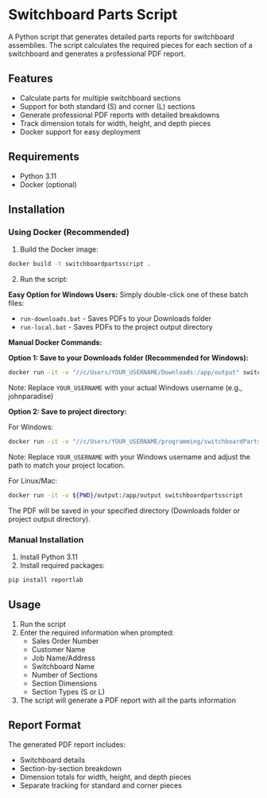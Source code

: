 # Switchboard Parts Script

A Python script that generates detailed parts reports for switchboard assemblies. The script calculates the required pieces for each section of a switchboard and generates a professional PDF report.

## Features

- Calculate parts for multiple switchboard sections
- Support for both standard (S) and corner (L) sections
- Generate professional PDF reports with detailed breakdowns
- Track dimension totals for width, height, and depth pieces
- Docker support for easy deployment

## Requirements

- Python 3.11
- Docker (optional)

## Installation

### Using Docker (Recommended)

1. Build the Docker image:
```bash
docker build -t switchboardpartsscript .
```

2. Run the script:

**Easy Option for Windows Users:**
Simply double-click one of these batch files:
- `run-downloads.bat` - Saves PDFs to your Downloads folder
- `run-local.bat` - Saves PDFs to the project output directory

**Manual Docker Commands:**

**Option 1: Save to your Downloads folder (Recommended for Windows):**
```bash
docker run -it -v "//c/Users/YOUR_USERNAME/Downloads:/app/output" switchboardpartsscript
```
Note: Replace `YOUR_USERNAME` with your actual Windows username (e.g., johnparadise)

**Option 2: Save to project directory:**

For Windows:
```bash
docker run -it -v "//c/Users/YOUR_USERNAME/programming/switchboardPartsScript/output:/app/output" switchboardpartsscript
```
Note: Replace `YOUR_USERNAME` with your Windows username and adjust the path to match your project location.

For Linux/Mac:
```bash
docker run -it -v ${PWD}/output:/app/output switchboardpartsscript
```

The PDF will be saved in your specified directory (Downloads folder or project output directory).

### Manual Installation

1. Install Python 3.11
2. Install required packages:
```bash
pip install reportlab
```

## Usage

1. Run the script
2. Enter the required information when prompted:
   - Sales Order Number
   - Customer Name
   - Job Name/Address
   - Switchboard Name
   - Number of Sections
   - Section Dimensions
   - Section Types (S or L)
3. The script will generate a PDF report with all the parts information

## Report Format

The generated PDF report includes:
- Switchboard details
- Section-by-section breakdown
- Dimension totals for width, height, and depth pieces
- Separate tracking for standard and corner pieces